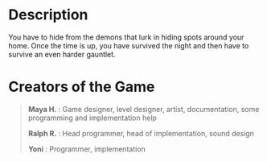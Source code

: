 # Description

You have to hide from the demons that lurk in hiding spots around your home. Once the time is up, you have survived the night and then have to survive an even harder gauntlet.
​
# Creators of the Game

>**Maya H.** : Game designer, level designer, artist, documentation, some programming and implementation help
>
> **Ralph R.** : Head programmer, head of implementation, sound design
>
> **Yoni** : Programmer, implementation
